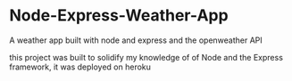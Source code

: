 # Node-Express-Weather-App
A weather app built with node and express and the openweather API

this project was built to solidify my knowledge of of Node and the Express framework, it was deployed on heroku 
